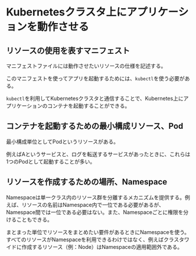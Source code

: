 # Kubernetesクラスタ上にアプリケーションを動作させる

## リソースの使用を表すマニフェスト

マニフェストファイルには動作させたいリソースの仕様を記述する。

このマニフェストを使ってアプリを起動するためには、`kubectl`を使う必要がある。

`kubectl`を利用してKubernetesクラスタと通信することで、Kubernetes上にアプリケーションのコンテナを起動することができる。

## コンテナを起動するための最小構成リソース、Pod

最小構成単位としてPodというリソースがある。

例えばAというサービスと、ログを転送するサービスがあったときに、これらは1つのPodとして起動することが多い。

## リソースを作成するための場所、Namespace

Namespaceは単一クラス内のリソース群を分離するメカニズムを提供する。例えば、リソースの名前はNamespace内で一位である必要があるが、Namespace間では一位である必要はない。また、Namespaceごとに権限を分けることもできる。

まとまった単位でリソースをまとめたい要件があるときにNamespaceを使う。すべてのリソースがNamespaceを利用できるわけではなく、例えばクラスタワイドに作成するリソース（例：Node）はNamespaceの適用範囲外である。


